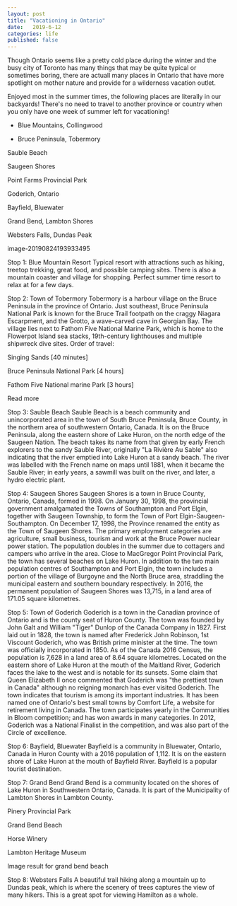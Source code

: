 ```yaml
---
layout: post
title: "Vacationing in Ontario"
date:   2019-6-12
categories: life
published: false
---
```



Though Ontario seems like a pretty cold place during the winter and the busy city of Toronto has many things that may be quite typical or sometimes boring, there are actuall many places in Ontario that have more spotlight on mother nature and provide for a wilderness vacation outlet.

Enjoyed most in the summer times, the following places are literally in our backyards! There's no need to travel to another province or country when you only have one week of summer left for vacationing!

- Blue Mountains, Collingwood

- Bruce Peninsula, Tobermory

Sauble Beach

Saugeen Shores

Point Farms Provincial Park

Goderich, Ontario

Bayfield, Bluewater

Grand Bend, Lambton Shores

Websters Falls, Dundas Peak

image-20190824193933495

Stop 1: Blue Mountain Resort
Typical resort with attractions such as hiking, treetop trekking, great food, and possible camping sites. There is also a mountain coaster and village for shopping. Perfect summer time resort to relax at for a few days.

Stop 2: Town of Tobermory
Tobermory is a harbour village on the Bruce Peninsula in the province of Ontario. Just southeast, Bruce Peninsula National Park is known for the Bruce Trail footpath on the craggy Niagara Escarpment, and the Grotto, a wave-carved cave in Georgian Bay. The village lies next to Fathom Five National Marine Park, which is home to the Flowerpot Island sea stacks, 19th-century lighthouses and multiple shipwreck dive sites. Order of travel:

Singing Sands [40 minutes]

Bruce Peninsula National Park [4 hours]

Fathom Five National marine Park [3 hours]

Read more



Stop 3: Sauble Beach
Sauble Beach is a beach community and unincorporated area in the town of South Bruce Peninsula, Bruce County, in the northern area of southwestern Ontario, Canada. It is on the Bruce Peninsula, along the eastern shore of Lake Huron, on the north edge of the Saugeen Nation. The beach takes its name from that given by early French explorers to the sandy Sauble River, originally "La Rivière Au Sable" also indicating that the river emptied into Lake Huron at a sandy beach. The river was labelled with the French name on maps until 1881, when it became the Sauble River; in early years, a sawmill was built on the river, and later, a hydro electric plant.



Stop 4: Saugeen Shores
Saugeen Shores is a town in Bruce County, Ontario, Canada, formed in 1998. On January 30, 1998, the provincial government amalgamated the Towns of Southampton and Port Elgin, together with Saugeen Township, to form the Town of Port Elgin-Saugeen-Southampton. On December 17, 1998, the Province renamed the entity as the Town of Saugeen Shores. The primary employment categories are agriculture, small business, tourism and work at the Bruce Power nuclear power station. The population doubles in the summer due to cottagers and campers who arrive in the area. Close to MacGregor Point Provincial Park, the town has several beaches on Lake Huron. In addition to the two main population centres of Southampton and Port Elgin, the town includes a portion of the village of Burgoyne and the North Bruce area, straddling the municipal eastern and southern boundary respectively. In 2016, the permanent population of Saugeen Shores was 13,715, in a land area of 171.05 square kilometres.

Stop 5: Town of Goderich
Goderich is a town in the Canadian province of Ontario and is the county seat of Huron County. The town was founded by John Galt and William "Tiger" Dunlop of the Canada Company in 1827. First laid out in 1828, the town is named after Frederick John Robinson, 1st Viscount Goderich, who was British prime minister at the time. The town was officially incorporated in 1850. As of the Canada 2016 Census, the population is 7,628 in a land area of 8.64 square kilometres. Located on the eastern shore of Lake Huron at the mouth of the Maitland River, Goderich faces the lake to the west and is notable for its sunsets. Some claim that Queen Elizabeth II once commented that Goderich was "the prettiest town in Canada" although no reigning monarch has ever visited Goderich. The town indicates that tourism is among its important industries. It has been named one of Ontario's best small towns by Comfort Life, a website for retirement living in Canada. The town participates yearly in the Communities in Bloom competition; and has won awards in many categories. In 2012, Goderich was a National Finalist in the competition, and was also part of the Circle of excellence.



Stop 6: Bayfield, Bluewater
Bayfield is a community in Bluewater, Ontario, Canada in Huron County with a 2016 population of 1,112. It is on the eastern shore of Lake Huron at the mouth of Bayfield River. Bayfield is a popular tourist destination.



Stop 7: Grand Bend
Grand Bend is a community located on the shores of Lake Huron in Southwestern Ontario, Canada. It is part of the Municipality of Lambton Shores in Lambton County.

Pinery Provincial Park

Grand Bend Beach

Horse Winery

Lambton Heritage Museum

Image result for grand bend beach

Stop 8: Websters Falls
A beautiful trail hiking along a mountain up to Dundas peak, which is where the scenery of trees captures the view of many hikers. This is a great spot for viewing Hamilton as a whole.
